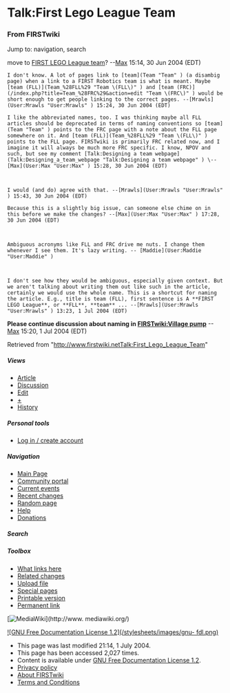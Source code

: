 # Talk:First Lego League Team

### From FIRSTwiki

Jump to: navigation, search

move to [FIRST LEGO League
team](/index.php?title=FIRST_LEGO_League_team&action=edit "FIRST LEGO League
team" )? --[Max](User:Max "User:Max" ) 15:14, 30 Jun 2004 (EDT)

    I don't know. A lot of pages link to [team](Team "Team" ) (a disambig page) when a link to a FIRST Robotics team is what is meant. Maybe [team (FLL)](Team_%28FLL%29 "Team \(FLL\)" ) and [team (FRC)](/index.php?title=Team_%28FRC%29&action=edit "Team \(FRC\)" ) would be short enough to get people linking to the correct pages. --[Mrawls](User:Mrawls "User:Mrawls" ) 15:24, 30 Jun 2004 (EDT) 

    I like the abbreviated names, too. I was thinking maybe all FLL articles should be deprecated in terms of naming conventions so [team](Team "Team" ) points to the FRC page with a note about the FLL page somewhere on it. And [team (FLL)](Team_%28FLL%29 "Team \(FLL\)" ) points to the FLL page. FIRSTwiki is primarily FRC related now, and I imagine it will always be much more FRC specific. I know, NPOV and such, but see my comment [Talk:Designing a team webpage](Talk:Designing_a_team_webpage "Talk:Designing a team webpage" ) \--[Max](User:Max "User:Max" ) 15:28, 30 Jun 2004 (EDT) 

    

    I would (and do) agree with that. --[Mrawls](User:Mrawls "User:Mrawls" ) 15:43, 30 Jun 2004 (EDT) 

    Because this is a slightly big issue, can someone else chime on in this before we make the changes? --[Max](User:Max "User:Max" ) 17:28, 30 Jun 2004 (EDT) 

    

    Ambiguous acronyms like FLL and FRC drive me nuts. I change them whenever I see them. It's lazy writing. -- [Maddie](User:Maddie "User:Maddie" )

    

    I don't see how they would be ambiguous, especially given context. But we aren't talking about writing them out like such in the article, certainly we would use the whole name. This is a shortcut for naming the article. E.g., title is team (FLL), first sentence is A **FIRST LEGO League**, or **FLL**, **team** ... --[Mrawls](User:Mrawls "User:Mrawls" ) 13:23, 1 Jul 2004 (EDT) 

**Please continue discussion about naming in [FIRSTwiki:Village pump](FIRSTwiki:Village_pump "FIRSTwiki:Village pump" )** \--[Max](User:Max "User:Max" ) 15:20, 1 Jul 2004 (EDT) 

Retrieved from
"<http://www.firstwiki.netTalk:First_Lego_League_Team>"

##### Views

  * [Article](First_Lego_League_Team)
  * [Discussion](Talk:First_Lego_League_Team)
  * [Edit](/index.php?title=Talk:First_Lego_League_Team&action=edit)
  * [+](/index.php?title=Talk:First_Lego_League_Team&action=edit&section=new)
  * [History](/index.php?title=Talk:First_Lego_League_Team&action=history)

##### Personal tools

  * [Log in / create account](/index.php?title=Special:Userlogin&returnto=Talk:First_Lego_League_Team)

[](Main_Page "Main Page" )

##### Navigation

  * [Main Page](Main_Page)
  * [Community portal](FIRSTwiki:Community_portal)
  * [Current events](Current_events)
  * [Recent changes](Special:Recentchanges)
  * [Random page](Special:Random)
  * [Help](Help:Contents)
  * [Donations](FIRSTwiki:Site_support)

##### Search



##### Toolbox

  * [What links here](Special:Whatlinkshere/Talk:First_Lego_League_Team)
  * [Related changes](Special:Recentchangeslinked/Talk:First_Lego_League_Team)
  * [Upload file](Special:Upload)
  * [Special pages](Special:Specialpages)
  * [Printable version](/index.php?title=Talk:First_Lego_League_Team&printable=yes)
  * [Permanent link](/index.php?title=Talk:First_Lego_League_Team&oldid=39700)

[![MediaWiki](/skins/common/images/poweredby_mediawiki_88x31.png)](http://www.
mediawiki.org/)

[![GNU Free Documentation License 1.2](/stylesheets/images/gnu-
fdl.png)](http://www.gnu.org/copyleft/fdl.html)

  * This page was last modified 21:14, 1 July 2004.
  * This page has been accessed 2,027 times.
  * Content is available under [GNU Free Documentation License 1.2](http://www.gnu.org/copyleft/fdl.html "http://www.gnu.org/copyleft/fdl.html" ).
  * [Privacy policy](FIRSTwiki:Privacy_policy "FIRSTwiki:Privacy policy" )
  * [About FIRSTwiki](FIRSTwiki:About "FIRSTwiki:About" )
  * [Terms and Conditions](FIRSTwiki:Terms_and_conditions "FIRSTwiki:Terms and conditions" )

